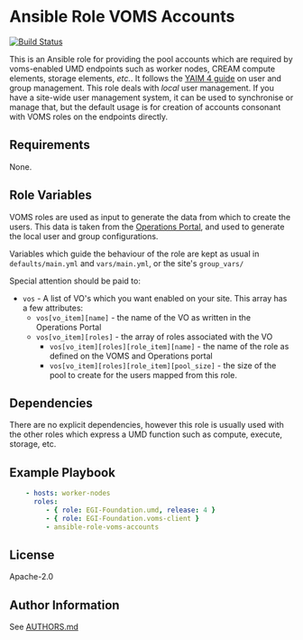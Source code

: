 # Ansible Role VOMS Accounts

[![Build Status](https://travis-ci.org/EGI-Foundation/ansible-role-voms-accounts.svg?branch=master)](https://travis-ci.org/EGI-Foundation/ansible-role-voms-accounts)

This is an Ansible role for providing the pool accounts which are required by voms-enabled
UMD endpoints such as worker nodes, CREAM compute elements, storage elements, _etc._.
It follows the [YAIM 4 guide](https://twiki.cern.ch/twiki/bin/view/LCG/YaimGuide400#User_configuration_in_YAIM) on
user and group management.
This role deals with _local_ user management. If you have a site-wide user management system, it
can be used to synchronise or manage that, but the default usage is for creation of accounts 
consonant with VOMS roles on the endpoints directly.

## Requirements

None.

## Role Variables

VOMS roles are used as input to generate the data from which to create the users.
This data is taken from the [Operations Portal](http://cclavoisier01.in2p3.fr:8080/lavoisier/vo-idcard?accept=json), and used to generate
the local user and group configurations.

Variables which guide the behaviour of the role are kept as usual in 
`defaults/main.yml` and `vars/main.yml`, or the site's `group_vars/`

Special attention should be paid to:

  - `vos` - A list of VO's which you want enabled on your site. This array has a few attributes:
    - `vos[vo_item][name]` - the name of the VO as written in the Operations Portal
    - `vos[vo_item][roles]`  -  the array of roles associated with the VO
      - `vos[vo_item][roles][role_item][name]` -  the name of the role as defined on the VOMS and Operations portal
      - `vos[vo_item][roles][role_item][pool_size]` - the size of the pool to create for the users mapped from this role.

## Dependencies

There are no explicit dependencies, however this role is usually used with the other
roles which express a UMD function such as compute, execute, storage, etc.

## Example Playbook


```yaml
    - hosts: worker-nodes
      roles:
         - { role: EGI-Foundation.umd, release: 4 }
         - { role: EGI-Foundation.voms-client }
         - ansible-role-voms-accounts
```

## License

Apache-2.0

## Author Information

See [AUTHORS.md](AUTHORS.md)